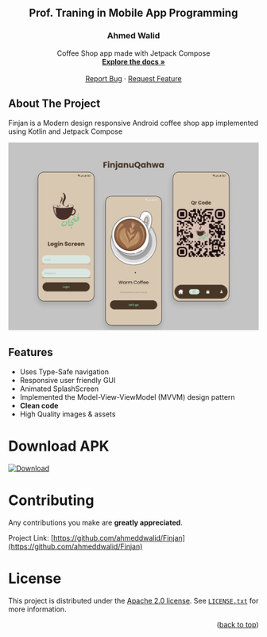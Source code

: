 <h2 align="center">Prof. Traning in Mobile App Programming</h2>
<h3 align="center">Ahmed Walid</h3>

<p align="center">
    Coffee Shop app made with Jetpack Compose
    <br />
    <a href="https://github.com/ahmeddwalid/Finjan/blob/main/README.md"><strong>Explore the docs »</strong></a>
    <br />
    <br />
    <a href="https://github.com/ahmeddwalid/Finjan/issues">Report Bug</a>
    ·
    <a href="https://github.com/ahmeddwalid/Finjan/pulls">Request Feature</a>
  </p>
</div>

<!-- ABOUT THE PROJECT -->
## About The Project
Finjan
is a Modern design responsive Android coffee shop app implemented using Kotlin and Jetpack Compose

![AppScreens](images/showcase.png)

<!-- FEATURES -->
## Features

- Uses Type-Safe navigation
- Responsive user friendly GUI
- Animated SplashScreen
- Implemented the Model-View-ViewModel (MVVM) design pattern
- **Clean code**
- High Quality images & assets


# Download APK

 [![Download](https://img.shields.io/badge/Click%20here%20to%20download-saddlebrown?style=for-the-badge)](https://github.com/ahmeddwalid/Finjan/releases/download/v0.1.0-alpha/Finjan.apk)


<!-- CONTRIBUTING -->
# Contributing

Any contributions you make are **greatly appreciated**.

Project Link: [https://github.com/ahmeddwalid/Finjan](https://github.com/ahmeddwalid/Finjan)


<!-- LICENSE -->
# License

This project is distributed under the [Apache 2.0 license](https://choosealicense.com/licenses/apache-2.0/). See
[```LICENSE.txt```](/LICENSE) for more information.

<p align="right">(<a href="#top">back to top</a>)</p>
